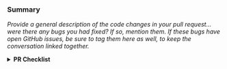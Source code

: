 ### Summary

_Provide a general description of the code changes in your pull request... were there any bugs you had fixed? If so, mention them. If these bugs have open GitHub issues, be sure to tag them here as well, to keep the conversation linked together._

<details>
<summary><strong>PR Checklist</strong></summary>

- [ ] Added specs
- [ ] Tested changes in [staging](https://support-chatops.githubapp.com/#Staging_): `.deploy support-chatops/${HEAD_BRANCH} to staging`
- [ ] Get review from CODEOWNER
- [ ] Deploy branch to [production](https://support-chatops.githubapp.com/#Production): `.deploy support-chatops/${HEAD_BRANCH}`
- [ ] Cron Job
  - [ ] New [RPC ChatOps](https://github.com/github/hubot-rpc-config#adding-new-rpc-endpoints) command?
  _Command prefixes must be registered in [github/hubot-rpc-config](https://github.com/github/hubot-rpc-config) by [raising a PR](https://github.com/github/hubot-rpc-config/compare?expand=1) before they will be recognised by Hubot in Staging or Production._
  - [ ] Updated [`github/hubot-rpc-config`](https://github.com/github/hubot-rpc-config)
  - [ ] PR approved
- [ ] New or Updated `chatop` endpoint?
  _New or changed [`chatop` method names](https://github.com/github/support-chatops/blob/03a98f634788ad827dbf344724ee47f7db35777b/app/controllers/concerns/hello_world.rb#L9) must have their [channel affinity](https://support-chatops.githubapp.com/#Creating_a_ChatOps_command_manually) declared._
  - [ ] Updated [`slack-restrictions.yml`](https://github.com/github/support-chatops/blob/master/config/slack_restrictions.yml)
</details>
